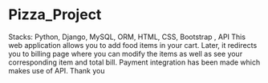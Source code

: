 # Pizza_Project
Stacks: Python, Django, MySQL, ORM, HTML, CSS, Bootstrap , API
This web application allows you to add food items in your cart.
Later, it redirects you to billing page where you can modify the items 
as well as see your corresponding item and total bill.
Payment integration has been made which makes use of API.
Thank you
